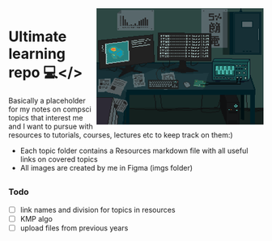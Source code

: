 <img src="./imgs/decor.gif" align="right" width="330" height="230">

# Ultimate learning repo 💻</>
Basically a placeholder for my notes on compsci topics that interest me and I want to pursue with resources to tutorials, courses, lectures etc to keep track on them:)
* Each topic folder contains a Resources markdown file with all useful links on covered topics 
* All images are created by me in Figma (imgs folder)
##
### Todo
- [ ] link names and division for topics in resources
- [ ] KMP algo
- [ ] upload files from previous years

